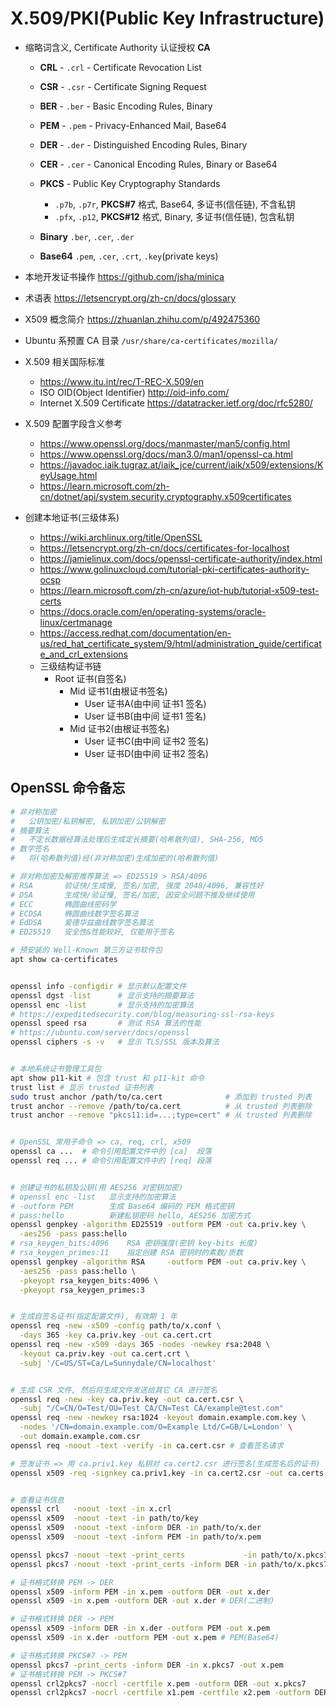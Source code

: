 # X.509/PKI(Public Key Infrastructure)

- 缩略词含义, Certificate Authority 认证授权 **CA**

  - **CRL** - `.crl` - Certificate Revocation List
  - **CSR** - `.csr` - Certificate Signing Request
  - **BER** - `.ber` - Basic Encoding Rules, Binary
  - **PEM** - `.pem` - Privacy-Enhanced Mail, Base64
  - **DER** - `.der` - Distinguished Encoding Rules, Binary
  - **CER** - `.cer` - Canonical Encoding Rules, Binary or Base64

  - **PKCS** - Public Key Cryptography Standards
    - `.p7b`, `.p7r`, **PKCS#7**  格式, Base64, 多证书(信任链), 不含私钥
    - `.pfx`, `.p12`, **PKCS#12** 格式, Binary, 多证书(信任链), 包含私钥

  - **Binary** `.ber`, `.cer`, `.der`
  - **Base64** `.pem`, `.cer`, `.crt`, `.key`(private keys)

- 本地开发证书操作 https://github.com/jsha/minica
- 术语表 https://letsencrypt.org/zh-cn/docs/glossary
- X509 概念简介 https://zhuanlan.zhihu.com/p/492475360
- Ubuntu 系预置 CA 目录 `/usr/share/ca-certificates/mozilla/`

- X.509 相关国际标准
  * https://www.itu.int/rec/T-REC-X.509/en
  * ISO OID(Object Identifier) http://oid-info.com/
  * Internet X.509 Certificate https://datatracker.ietf.org/doc/rfc5280/

- X.509 配置字段含义参考
  * https://www.openssl.org/docs/manmaster/man5/config.html
  * https://www.openssl.org/docs/man3.0/man1/openssl-ca.html
  * https://javadoc.iaik.tugraz.at/iaik_jce/current/iaik/x509/extensions/KeyUsage.html
  * https://learn.microsoft.com/zh-cn/dotnet/api/system.security.cryptography.x509certificates

- 创建本地证书(三级体系)
  * https://wiki.archlinux.org/title/OpenSSL
  * https://letsencrypt.org/zh-cn/docs/certificates-for-localhost
  * https://jamielinux.com/docs/openssl-certificate-authority/index.html
  * https://www.golinuxcloud.com/tutorial-pki-certificates-authority-ocsp
  * https://learn.microsoft.com/zh-cn/azure/iot-hub/tutorial-x509-test-certs
  * https://docs.oracle.com/en/operating-systems/oracle-linux/certmanage
  * https://access.redhat.com/documentation/en-us/red_hat_certificate_system/9/html/administration_guide/certificate_and_crl_extensions
  * 三级结构证书链
    - Root 证书(自签名)
      - Mid 证书1(由根证书签名)
        - User 证书A(由中间 证书1 签名)
        - User 证书B(由中间 证书1 签名)
      - Mid 证书2(由根证书签名)
        - User 证书C(由中间 证书2 签名)
        - User 证书D(由中间 证书2 签名)

## OpenSSL 命令备忘

```bash
# 非对称加密
#   公钥加密/私钥解密, 私钥加密/公钥解密
# 摘要算法
#   不定长数据经算法处理后生成定长摘要(哈希散列值), SHA-256, MD5
# 数字签名
#   将(哈希散列值)经(非对称加密)生成加密的(哈希散列值)

# 非对称加密及解密推荐算法 => ED25519 > RSA/4096
# RSA       验证快/生成慢, 签名/加密, 强度 2048/4096, 兼容性好
# DSA       生成快/验证慢, 签名/加密, 因安全问题不推及继续使用
# ECC       椭圆曲线密码学
# ECDSA     椭圆曲线数字签名算法
# EdDSA     爱德华兹曲线数字签名算法
# ED25519   安全性&性能较好, 仅能用于签名

# 预安装的 Well-Known 第三方证书软件包
apt show ca-certificates


openssl info -configdir # 显示默认配置文件
openssl dgst -list      # 显示支持的摘要算法
openssl enc -list       # 显示支持的加密算法
# https://expeditedsecurity.com/blog/measuring-ssl-rsa-keys
openssl speed rsa       # 测试 RSA 算法的性能
# https://ubuntu.com/server/docs/openssl
openssl ciphers -s -v   # 显示 TLS/SSL 版本及算法


# 本地系统证书管理工具包
apt show p11-kit # 包含 trust 和 p11-kit 命令
trust list # 显示 trusted 证书列表
sudo trust anchor /path/to/ca.cert              # 添加到 trusted 列表
trust anchor --remove /path/to/ca.cert          # 从 trusted 列表删除
trust anchor --remove "pkcs11:id=...;type=cert" # 从 trusted 列表删除


# OpenSSL 常用子命令 => ca, req, crl, x509
openssl ca ...  # 命令引用配置文件中的 [ca]  段落
openssl req ... # 命令引用配置文件中的 [req] 段落


# 创建证书的私钥及公钥(用 AES256 对密钥加密)
# openssl enc -list   显示支持的加密算法
# -outform PEM        生成 Base64 编码的 PEM 格式密钥
# pass:hello          新建私钥密码 hello, AES256 加密方式
openssl genpkey -algorithm ED25519 -outform PEM -out ca.priv.key \
  -aes256 -pass pass:hello
# rsa_keygen_bits:4096    RSA 密钥强度(密钥 key-bits 长度)
# rsa_keygen_primes:11    指定创建 RSA 密钥时的素数/质数
openssl genpkey -algorithm RSA     -outform PEM -out ca.priv.key \
  -aes256 -pass pass:hello \
  -pkeyopt rsa_keygen_bits:4096 \
  -pkeyopt rsa_keygen_primes:3


# 生成自签名证书(指定配置文件), 有效期 1 年
openssl req -new -x509 -config path/to/x.conf \
  -days 365 -key ca.priv.key -out ca.cert.crt
openssl req -new -x509 -days 365 -nodes -newkey rsa:2048 \
  -keyout ca.priv.key -out ca.cert.crt \
  -subj '/C=US/ST=Ca/L=Sunnydale/CN=localhost'


# 生成 CSR 文件, 然后将生成文件发送给其它 CA 进行签名
openssl req -new -key ca.priv.key -out ca.cert.csr \
  -subj "/C=CN/O=Test/OU=Test CA/CN=Test CA/example@test.com"
openssl req -new -newkey rsa:1024 -keyout domain.example.com.key \
  -nodes '/CN=domain.example.com/O=Example Ltd/C=GB/L=London' \
  -out domain.example.com.csr
openssl req -noout -text -verify -in ca.cert.csr # 查看签名请求

# 签发证书 => 用 ca.priv1.key 私钥对 ca.cert2.csr 进行签名(生成签名后的证书)
openssl x509 -req -signkey ca.priv1.key -in ca.cert2.csr -out ca.certs.crt


# 查看证书信息
openssl crl   -noout -text -in x.crl
openssl x509  -noout -text -in path/to/key
openssl x509  -noout -text -inform DER -in path/to/x.der
openssl x509  -noout -text -inform PEM -in path/to/x.pem

openssl pkcs7 -noout -text -print_certs             -in path/to/x.pkcs7
openssl pkcs7 -noout -text -print_certs -inform DER -in path/to/x.pkcs7

# 证书格式转换 PEM -> DER
openssl x509 -inform PEM -in x.pem -outform DER -out x.der
openssl x509 -in x.pem -outform DER -out x.der # DER(二进制)

# 证书格式转换 DER -> PEM
openssl x509 -inform DER -in x.der -outform PEM -out x.pem
openssl x509 -in x.der -outform PEM -out x.pem # PEM(Base64)

# 证书格式转换 PKCS#7 -> PEM
openssl pkcs7 -print_certs -inform DER -in x.pkcs7 -out x.pem
# 证书格式转换 PEM -> PKCS#7
openssl crl2pkcs7 -nocrl -certfile x.pem -outform DER -out x.pkcs7
openssl crl2pkcs7 -nocrl -certfile x1.pem -certfile x2.pem -outform DER -out x.pkcs7
```
